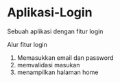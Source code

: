 # Aplikasi-Login
Sebuah aplikasi dengan fitur login

Alur fitur login
1. Memasukkan email dan password
2. memvalidasi masukan
3. menampilkan halaman home
